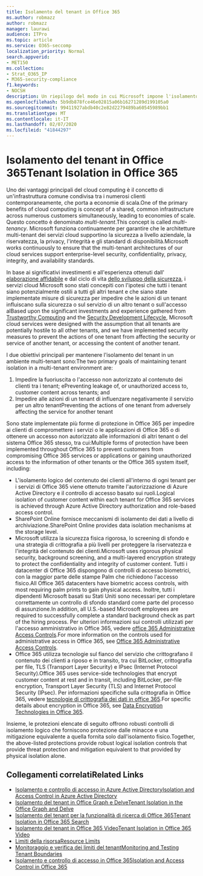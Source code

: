 ```yaml
---
title: Isolamento del tenant in Office 365
ms.author: robmazz
author: robmazz
manager: laurawi
audience: ITPro
ms.topic: article
ms.service: O365-seccomp
localization_priority: Normal
search.appverid:
- MET150
ms.collection:
- Strat_O365_IP
- M365-security-compliance
f1.keywords:
- NOCSH
description: Un riepilogo del modo in cui Microsoft impone l'isolamento tenant per Office 365.
ms.openlocfilehash: 5b9db878fce46e02815a06b16271289d199105a0
ms.sourcegitcommit: 99411927abdb40c2e82d2279489ba60545989bb1
ms.translationtype: MT
ms.contentlocale: it-IT
ms.lasthandoff: 02/07/2020
ms.locfileid: "41844297"
---
```

# <a name="tenant-isolation-in-office-365"></a><span data-ttu-id="79fbb-103">Isolamento del tenant in Office 365</span><span class="sxs-lookup"><span data-stu-id="79fbb-103">Tenant Isolation in Office 365</span></span>

<span data-ttu-id="79fbb-104">Uno dei vantaggi principali del cloud computing è il concetto di un'infrastruttura comune condivisa tra i numerosi clienti contemporaneamente, che porta a economie di scala.</span><span class="sxs-lookup"><span data-stu-id="79fbb-104">One of the primary benefits of cloud computing is concept of a shared, common infrastructure across numerous customers simultaneously, leading to economies of scale.</span></span> <span data-ttu-id="79fbb-105">Questo concetto è denominato *multi-tenant*.</span><span class="sxs-lookup"><span data-stu-id="79fbb-105">This concept is called *multi-tenancy*.</span></span> <span data-ttu-id="79fbb-106">Microsoft funziona continuamente per garantire che le architetture multi-tenant dei servizi cloud supportino la sicurezza a livello aziendale, la riservatezza, la privacy, l'integrità e gli standard di disponibilità.</span><span class="sxs-lookup"><span data-stu-id="79fbb-106">Microsoft works continuously to ensure that the multi-tenant architectures of our cloud services support enterprise-level security, confidentiality, privacy, integrity, and availability standards.</span></span>

<span data-ttu-id="79fbb-107">In base ai significativi investimenti e all'esperienza ottenuti dall' [elaborazione affidabile](https://www.microsoft.com/trust-center) e dal ciclo di vita [dello sviluppo della sicurezza](https://www.microsoft.com/securityengineering/sdl/), i servizi cloud Microsoft sono stati concepiti con l'ipotesi che tutti i tenant siano potenzialmente ostili a tutti gli altri tenant e che siano state implementate misure di sicurezza per impedire che le azioni di un tenant influiscano sulla sicurezza o sul servizio di un altro tenant o sull'accesso al</span><span class="sxs-lookup"><span data-stu-id="79fbb-107">Based upon the significant investments and experience gathered from [Trustworthy Computing](https://www.microsoft.com/trust-center) and the [Security Development Lifecycle](https://www.microsoft.com/securityengineering/sdl/), Microsoft cloud services were designed with the assumption that all tenants are potentially hostile to all other tenants, and we have implemented security measures to prevent the actions of one tenant from affecting the security or service of another tenant, or accessing the content of another tenant.</span></span>

<span data-ttu-id="79fbb-108">I due obiettivi principali per mantenere l'isolamento del tenant in un ambiente multi-tenant sono:</span><span class="sxs-lookup"><span data-stu-id="79fbb-108">The two primary goals of maintaining tenant isolation in a multi-tenant environment are:</span></span>

1.  <span data-ttu-id="79fbb-109">Impedire la fuoriuscita o l'accesso non autorizzato al contenuto dei clienti tra i tenant; e</span><span class="sxs-lookup"><span data-stu-id="79fbb-109">Preventing leakage of, or unauthorized access to, customer content across tenants; and</span></span>
2.  <span data-ttu-id="79fbb-110">Impedire alle azioni di un tenant di influenzare negativamente il servizio per un altro tenant</span><span class="sxs-lookup"><span data-stu-id="79fbb-110">Preventing the actions of one tenant from adversely affecting the service for another tenant</span></span>

<span data-ttu-id="79fbb-111">Sono state implementate più forme di protezione in Office 365 per impedire ai clienti di compromettere i servizi o le applicazioni di Office 365 o di ottenere un accesso non autorizzato alle informazioni di altri tenant o del sistema Office 365 stesso, tra cui:</span><span class="sxs-lookup"><span data-stu-id="79fbb-111">Multiple forms of protection have been implemented throughout Office 365 to prevent customers from compromising Office 365 services or applications or gaining unauthorized access to the information of other tenants or the Office 365 system itself, including:</span></span>

- <span data-ttu-id="79fbb-112">L'isolamento logico del contenuto dei clienti all'interno di ogni tenant per i servizi di Office 365 viene ottenuto tramite l'autorizzazione di Azure Active Directory e il controllo di accesso basato sui ruoli.</span><span class="sxs-lookup"><span data-stu-id="79fbb-112">Logical isolation of customer content within each tenant for Office 365 services is achieved through Azure Active Directory authorization and role-based access control.</span></span>
- <span data-ttu-id="79fbb-113">SharePoint Online fornisce meccanismi di isolamento dei dati a livello di archiviazione.</span><span class="sxs-lookup"><span data-stu-id="79fbb-113">SharePoint Online provides data isolation mechanisms at the storage level.</span></span>
- <span data-ttu-id="79fbb-114">Microsoft utilizza la sicurezza fisica rigorosa, lo screening di sfondo e una strategia di crittografia a più livelli per proteggere la riservatezza e l'integrità del contenuto dei clienti.</span><span class="sxs-lookup"><span data-stu-id="79fbb-114">Microsoft uses rigorous physical security, background screening, and a multi-layered encryption strategy to protect the confidentiality and integrity of customer content.</span></span> <span data-ttu-id="79fbb-115">Tutti i datacenter di Office 365 dispongono di controlli di accesso biometrici, con la maggior parte delle stampe Palm che richiedono l'accesso fisico.</span><span class="sxs-lookup"><span data-stu-id="79fbb-115">All Office 365 datacenters have biometric access controls, with most requiring palm prints to gain physical access.</span></span> <span data-ttu-id="79fbb-116">Inoltre, tutti i dipendenti Microsoft basati su Stati Uniti sono necessari per completare correttamente un controllo di sfondo standard come parte del processo di assunzione.</span><span class="sxs-lookup"><span data-stu-id="79fbb-116">In addition, all U.S.-based Microsoft employees are required to successfully complete a standard background check as part of the hiring process.</span></span> <span data-ttu-id="79fbb-117">Per ulteriori informazioni sui controlli utilizzati per l'accesso amministrativo in Office 365, vedere [office 365 Administrative Access Controls](office-365-administrative-access-controls-overview.md).</span><span class="sxs-lookup"><span data-stu-id="79fbb-117">For more information on the controls used for administrative access in Office 365, see [Office 365 Administrative Access Controls](office-365-administrative-access-controls-overview.md).</span></span>
- <span data-ttu-id="79fbb-118">Office 365 utilizza tecnologie sul fianco del servizio che crittografano il contenuto dei clienti a riposo e in transito, tra cui BitLocker, crittografia per file, TLS (Transport Layer Security) e IPsec (Internet Protocol Security).</span><span class="sxs-lookup"><span data-stu-id="79fbb-118">Office 365 uses service-side technologies that encrypt customer content at rest and in transit, including BitLocker, per-file encryption, Transport Layer Security (TLS) and Internet Protocol Security (IPsec).</span></span> <span data-ttu-id="79fbb-119">Per informazioni specifiche sulla crittografia in Office 365, vedere [tecnologie di crittografia dei dati in office 365](https://docs.microsoft.com/microsoft-365/compliance/office-365-encryption-in-the-microsoft-cloud-overview).</span><span class="sxs-lookup"><span data-stu-id="79fbb-119">For specific details about encryption in Office 365, see [Data Encryption Technologies in Office 365](https://docs.microsoft.com/microsoft-365/compliance/office-365-encryption-in-the-microsoft-cloud-overview).</span></span>

<span data-ttu-id="79fbb-120">Insieme, le protezioni elencate di seguito offrono robusti controlli di isolamento logico che forniscono protezione dalle minacce e una mitigazione equivalente a quella fornita solo dall'isolamento fisico.</span><span class="sxs-lookup"><span data-stu-id="79fbb-120">Together, the above-listed protections provide robust logical isolation controls that provide threat protection and mitigation equivalent to that provided by physical isolation alone.</span></span>

## <a name="related-links"></a><span data-ttu-id="79fbb-121">Collegamenti correlati</span><span class="sxs-lookup"><span data-stu-id="79fbb-121">Related Links</span></span>

- [<span data-ttu-id="79fbb-122">Isolamento e controllo di accesso in Azure Active Directory</span><span class="sxs-lookup"><span data-stu-id="79fbb-122">Isolation and Access Control in Azure Active Directory</span></span>](office-365-isolation-in-azure-active-directory.md)
- [<span data-ttu-id="79fbb-123">Isolamento del tenant in Office Graph e Delve</span><span class="sxs-lookup"><span data-stu-id="79fbb-123">Tenant Isolation in the Office Graph and Delve</span></span>](office-365-isolation-in-graph-and-delve.md)
- [<span data-ttu-id="79fbb-124">Isolamento del tenant per la funzionalità di ricerca di Office 365</span><span class="sxs-lookup"><span data-stu-id="79fbb-124">Tenant Isolation in Office 365 Search</span></span>](office-365-isolation-in-office-365-search.md)
- [<span data-ttu-id="79fbb-125">Isolamento del tenant in Office 365 Video</span><span class="sxs-lookup"><span data-stu-id="79fbb-125">Tenant Isolation in Office 365 Video</span></span>](office-365-isolation-in-office-365-video.md)
- [<span data-ttu-id="79fbb-126">Limiti della risorsa</span><span class="sxs-lookup"><span data-stu-id="79fbb-126">Resource Limits</span></span>](office-365-resource-limits.md)
- [<span data-ttu-id="79fbb-127">Monitoraggio e verifica dei limiti del tenant</span><span class="sxs-lookup"><span data-stu-id="79fbb-127">Monitoring and Testing Tenant Boundaries</span></span>](office-365-monitoring-and-testing.md)
- [<span data-ttu-id="79fbb-128">Isolamento e controllo di accesso in Office 365</span><span class="sxs-lookup"><span data-stu-id="79fbb-128">Isolation and Access Control in Office 365</span></span>](office-365-isolation-in-office-365.md)
